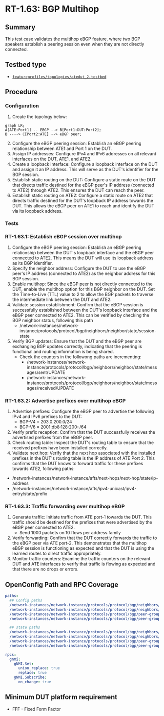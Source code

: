# RT-1.63: BGP Multihop

## Summary

This test case validates the multihop eBGP feature, where two BGP speakers establish a peering session even when they are not directly connected.

## Testbed type

* [`featureprofiles/topologies/atedut_2.testbed`](https://github.com/openconfig/featureprofiles/blob/main/topologies/atedut_2.testbed)

## Procedure

### Configuration

1) Create the topology below:

```mermaid
graph LR; 
A[ATE:Port1] -- EBGP --> B[Port1:DUT:Port2];
B ----> C[Port2:ATE] --> eBGP peer;
```

2) Configure the eBGP peering session: Establish an eBGP peering relationship between ATE1 and Port 1 on the DUT.
3) Assign IP addresses: Configure IPv4 and IPv6 addresses on all relevant interfaces on the DUT, ATE1, and ATE2.
4) Create a loopback interface: Configure a loopback interface on the DUT and assign it an IP address. This will serve as the DUT's identifier for the BGP session.
5) Establish static routing on the DUT: Configure a static route on the DUT that directs traffic destined for the eBGP peer's IP address (connected to ATE2) through ATE2. This ensures the DUT can reach the peer.
6) Establish static routing on ATE2: Configure a static route on ATE2 that directs traffic destined for the DUT's loopback IP address towards the DUT. This allows the eBGP peer on ATE1 to reach and identify the DUT via its loopback address.

### Tests

### RT-1.63.1: Establish eBGP session over multihop

1) Configure the eBGP peering session: Establish an eBGP peering relationship between the DUT's loopback interface and the eBGP peer connected to ATE2. This means the DUT will use its loopback address as its BGP identifier.
2) Specify the neighbor address: Configure the DUT to use the eBGP peer's IP address (connected to ATE2) as the neighbor address for this BGP session.
3) Enable multihop: Since the eBGP peer is not directly connected to the DUT, enable the multihop option for this BGP neighbor on the DUT. Set the Time-to-Live (TTL) value to 2 to allow the BGP packets to traverse the intermediate link between the DUT and ATE2.
4) Validate session establishment: Confirm that the eBGP session is successfully established between the DUT's loopback interface and the eBGP peer connected to ATE2. This can be verified by checking the BGP neighbor status, following this path
    * /network-instances/network-instance/protocols/protocol/bgp/neighbors/neighbor/state/session-state
5) Verify BGP updates: Ensure that the DUT and the eBGP peer are exchanging BGP updates correctly, indicating that the peering is functional and routing information is being shared.
    * Check the counters in the followong paths are incrementing:
      * /network-instances/network-instance/protocols/protocol/bgp/neighbors/neighbor/state/messages/sent/UPDATE
      * /network-instances/network-instance/protocols/protocol/bgp/neighbors/neighbor/state/messages/received/UPDATE

### RT-1.63.2: Advertise prefixes over multihop eBGP

1) Advertise prefixes: Configure the eBGP peer to advertise the following IPv4 and IPv6 prefixes to the DUT:
    * BGP-V4 = 203.0.200.0/24
    * BGP-V6 = 2001:db8:128:200::/64
2) Verify prefix reception: Confirm that the DUT successfully receives the advertised prefixes from the eBGP peer.
3) Check routing table: Inspect the DUT's routing table to ensure that the received prefixes have been installed correctly.
4) Validate next hop: Verify that the next hop associated with the installed prefixes in the DUT's routing table is the IP address of ATE Port 2. This confirms that the DUT knows to forward traffic for these prefixes towards ATE2, following paths:

* /network-instances/network-instance/afts/next-hops/next-hop/state/ip-address
* /network-instances/network-instance/afts/ipv4-unicast/ipv4-entry/state/prefix

### RT-1.63.3: Traffic forwarding over multihop eBGP

1) Generate traffic: Initiate traffic from ATE port-1 towards the DUT. This traffic should be destined for the prefixes that were advertised by the eBGP peer connected to ATE2.
    * Send 1000 packets on 10 flows per address family
2) Verify forwarding: Confirm that the DUT correctly forwards the traffic to the eBGP peer via ATE port-2. This demonstrates that the multihop eBGP session is functioning as expected and that the DUT is using the learned routes to direct traffic appropriately.
3) Monitor traffic counters: Examine the traffic counters on the relevant DUT and ATE interfaces to verify that traffic is flowing as expected and that there are no drops or errors.

## OpenConfig Path and RPC Coverage

```yaml
paths:
  ## Config paths
  /network-instances/network-instance/protocols/protocol/bgp/neighbors/neighbor/ebgp-multihop/config/enabled:
  /network-instances/network-instance/protocols/protocol/bgp/neighbors/neighbor/ebgp-multihop/config/multihop-ttl:
  /network-instances/network-instance/protocols/protocol/bgp/peer-groups/peer-group/ebgp-multihop/config/enabled:
  /network-instances/network-instance/protocols/protocol/bgp/peer-groups/peer-group/ebgp-multihop/config/multihop-ttl:

  ## state paths
  /network-instances/network-instance/protocols/protocol/bgp/neighbors/neighbor/ebgp-multihop/state/enabled:
  /network-instances/network-instance/protocols/protocol/bgp/neighbors/neighbor/ebgp-multihop/state/multihop-ttl:
  /network-instances/network-instance/protocols/protocol/bgp/peer-groups/peer-group/ebgp-multihop/state/enabled:
  /network-instances/network-instance/protocols/protocol/bgp/peer-groups/peer-group/ebgp-multihop/state/multihop-ttl:

rpcs:
  gnmi:
    gNMI.Set:
      union_replace: true
      replace: true
    gNMI.Subscribe:
      on_change: true
```

## Minimum DUT platform requirement

* FFF - Fixed Form Factor
